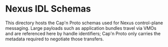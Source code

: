 # Nexus IDL Schemas

This directory hosts the Cap'n Proto schemas used for Nexus control-plane messaging.
Large payloads such as application bundles travel via VMOs and are referenced here by
handle identifiers; Cap'n Proto only carries the metadata required to negotiate
those transfers.
